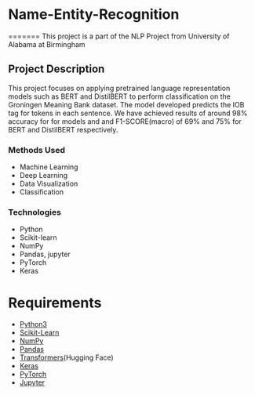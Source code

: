 # Name-Entity-Recognition

=======
This project is a part of the NLP Project from University of Alabama at Birmingham

## Project Description
This project focuses on applying pretrained language representation models such as BERT and DistilBERT to perform classification on the Groningen Meaning Bank dataset. The model developed predicts the IOB tag for tokens in each sentence. We have achieved results of around 98% accuracy for for models and and F1-SCORE(macro) of 69% and 75% for BERT and DistilBERT respectively.

### Methods Used
* Machine Learning
* Deep Learning
* Data Visualization
* Classification

### Technologies
* Python
* Scikit-learn
* NumPy
* Pandas, jupyter
* PyTorch
* Keras

# Requirements
- [Python3](https://www.python.org)
- [Scikit-Learn](https://scikit-learn.org/)
- [NumPy](https://numpy.org/)
- [Pandas](https://pandas.pydata.org/)
- [Transformers](https://huggingface.co/docs/transformers/index)(Hugging Face)
- [Keras](https://www.tensorflow.org/api_docs/python/tf/keras)
- [PyTorch](https://pytorch.org/)
- [Jupyter](https://jupyter.org/)

